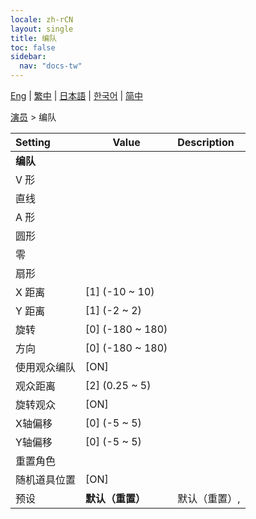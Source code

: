 ```yaml
---
locale: zh-rCN
layout: single
title: 编队
toc: false
sidebar:
  nav: "docs-tw"
---
```

[Eng](/dancexr/menu/2025.4/actors/formation) | [繁中](/tw/dancexr/menu/2025.4/actors/formation) | [日本語](/jp/dancexr/menu/2025.4/actors/formation) | [한국어](/kr/dancexr/menu/2025.4/actors/formation) | [简中](/zh/dancexr/menu/2025.4/actors/formation)

[演员](../menu#演员) > 编队



| Setting | Value | Description |
| :--- | --- | :--- |
|<nobr><b>编队</b></nobr>|| 
|<nobr>V 形</nobr>|| 
|<nobr>直线</nobr>|| 
|<nobr>A 形</nobr>|| 
|<nobr>圆形</nobr>|| 
|<nobr>零</nobr>|| 
|<nobr>扇形</nobr>|| 
|<nobr>X 距离</nobr>| [1] (-10 ~ 10) | 
|<nobr>Y 距离</nobr>| [1] (-2 ~ 2) | 
|<nobr>旋转</nobr>| [0] (-180 ~ 180) | 
|<nobr>方向</nobr>| [0] (-180 ~ 180) | 
|<nobr>使用观众编队</nobr>| [ON] | 
|<nobr>观众距离</nobr>| [2] (0.25 ~ 5) | 
|<nobr>旋转观众</nobr>| [ON] | 
|<nobr>X轴偏移</nobr>| [0] (-5 ~ 5) | 
|<nobr>Y轴偏移</nobr>| [0] (-5 ~ 5) | 
|<nobr>重置角色</nobr>|| 
|<nobr>随机道具位置</nobr>| [ON] | 
|<nobr>预设</nobr>| **默认（重置）** | 默认（重置）,  |

